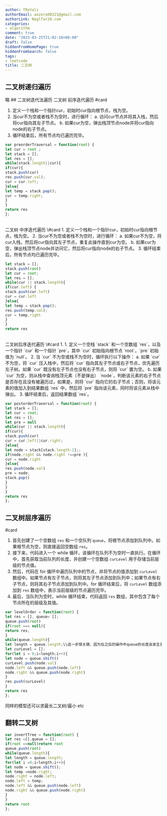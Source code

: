 ```yaml
---
author: TRoYals
authorEmail: aozora00321@gmail.com
authorLink: Naglfar28.com
categories:
- algorithm
comment: true
date: "2023-03-25T21:02:10+08:00"
draft: false
hiddenFromHomePage: true
hiddenFromSearch: false
tags:
- leetcode
title: 二叉树
---
```


## 二叉树递归遍历

略
\## 二叉树迭代法遍历
二叉树 前序迭代遍历
\#card
1. 定义一个栈和一个指针cur，初始时cur指向根节点，栈为空。
2. 当cur不为空或者栈不为空时，进行循环：
a. 访问cur节点并将其入栈，然后将cur指向其左子节点。
b. 如果cur为空，弹出栈顶节点node并将cur指向node的右子节点。
3. 循环结束后，所有节点均已遍历完毕。

``` js
var preorderTraversal = function(root) {
let cur = root ;
let stack = [];
let res = [];
while(stack.length||cur){
if(cur){
stack.push(cur)
res.push(cur.val);
cur = cur.left;
}else{
let temp = stack.pop();
cur = temp.right;
}
}
return res
};
```

<br>
二叉树 中序迭代遍历
\#card
1. 定义一个栈和一个指针cur，初始时cur指向根节点，栈为空。
2. 当cur不为空或者栈不为空时，进行循环：
a. 如果cur不为空，将cur入栈，然后将cur指向其左子节点，重复此操作直到cur为空。
b. 如果cur为空，弹出栈顶节点node并访问它，然后将cur指向node的右子节点。
3. 循环结束后，所有节点均已遍历完毕。

``` js
let stack = [];
stack.push(root)
let cur = root;
let res = [];
while(cur || stack.length){
if(cur.left) {
stack.push(cur.left)
cur = cur.left
}else{
let temp = stack.pop();
res.push(temp.val);
cur = temp.right
}
}
return res
```

<br>
二叉树后序迭代遍历
\#card
1. 1. 定义一个空栈 `stack` 和一个空数组 `res`，以及一个指针 `cur` 和一个指针 `pre`，其中 `cur` 初始指向根节点 `root`，`pre` 初始值为 `null`。
2. 当 `cur` 不为空或栈不为空时，循环执行以下操作：
a. 如果 `cur` 不为空，将 `cur` 压入栈中，然后将 `cur` 指向其左子节点或右子节点，优先遍历左子树。如果 `cur` 既没有左子节点也没有右子节点，则将 `cur` 置为空。
b. 如果 `cur` 为空，则从栈中查询栈顶元素（不是弹出） `node`，判断该元素的右子节点是否存在且没有被遍历过，如果是，则将 `cur` 指向它的右子节点；否则，将该元素的值加入到结果数组 `res` 中，然后将 `pre` 指向该元素，同时将该元素从栈中弹出。
3. 循环结束后，返回结果数组 `res`。

``` js
var postorderTraversal = function(root) {
let stack = [];
let cur = root;
let res = [];
let pre = null
while(cur || stack.length){
if(cur){
stack.push(cur)
cur = cur.left||cur.right;
}else{
let node = stack[stack.length-1];;
if(node.right && node.right !==pre ){
cur = node.right
}else{
res.push(node.val)
pre = node;
stack.pop()
}
}
}
return res
};
```

## 二叉树层序遍历

\#card
1. 首先创建了一个空数组 `res` 和一个空队列 `queue`，将根节点添加到队列中。如果根节点为空，则直接返回空数组 `res`。
2. 接下来，代码进入一个 while 循环，该循环在队列不为空时一直执行。在循环中，首先获取当前队列的长度，并创建一个空数组 `curLevel` 用于存储当前层级的节点值。
3. 然后，代码在 for 循环中遍历队列中的节点，并将节点的值添加到 `curLevel` 数组中。如果节点有左子节点，则将其左子节点添加到队列中；如果节点有右子节点，则将其右子节点添加到队列中。for 循环结束后，将 `curLevel` 数组添加到 `res` 数组中，表示当前层级的节点遍历完毕。
4. 最后，当队列为空时，while 循环结束，代码返回 `res` 数组，其中包含了每个节点所在的层级及其值。　

``` js
var levelOrder = function(root) {
let res = [], queue= [];
queue.push(root)
if(root === null){
return res;
}
while(queue.length){
let length = queue.length;\\这一步很关键，因为在之后的操作中queue的长度会发生变化！！
let curLevel = [];
for(let i = 0;i<length;i++){
let node = queue.shift()
curLevel.push(node.val)
node.left && queue.push(node.left)
node.right && queue.push(node.right)
}
res.push(curLevel)
}
return res
};
```

同样的模型还可以求最长二叉树/最小 etc

## 翻转二叉树

``` js
var invertTree = function(root) {
let res =[],queue = [];
if(root ==null)return root
queue.push(root)
while(queue.length){
let length = queue.length;
for(let i =0;i<length;i++){
let node = queue.shift();
let temp =node.right;
node.right = node.left;
node.left = temp;
node.left && queue.push(node.left)
node.right && queue.push(node.right)
}
}
return root
};
```
